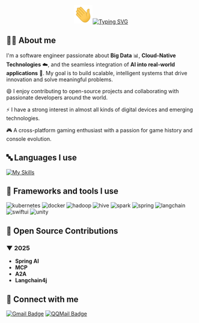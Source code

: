 <div align="center">

  <img src="https://raw.githubusercontent.com/ABSphreak/ABSphreak/master/gifs/Hi.gif" width="50px" height="50px"/><a href="https://github.com/sunyuhan1998"><img src="https://readme-typing-svg.demolab.com?font=Anonymous+Pro&size=40&pause=2000&center=true&vCenter=true&width=700&lines=Hi%2CI'm+Sun+Yuhan!" alt="Typing SVG" /></a>

</div>

## 🧑‍💻 About me

I'm a software engineer passionate about **Big Data** 📊, **Cloud-Native Technologies** ☁️, and the seamless integration of **AI into real-world applications** 🧠. My goal is to build scalable, intelligent systems that drive innovation and solve meaningful problems.

😄 I enjoy contributing to open-source projects and collaborating with passionate developers around the world.

⚡️ I have a strong interest in almost all kinds of digital devices and emerging technologies.

🎮 A cross-platform gaming enthusiast with a passion for game history and console evolution. 

##  🔤 Languages I use

[![My Skills](https://skillicons.dev/icons?i=java,scala,python,go,swift,cs&theme=light)]([https://skillicons.dev](https://github.com/sunyuhan1998))

##  🔧 Frameworks and tools I use

![kubernetes](https://img.shields.io/badge/-kubernetes-326CE5?style=for-the-badge&logo=kubernetes&logoColor=FFFFFF)
![docker](https://img.shields.io/badge/-docker-2496ED?style=for-the-badge&logo=docker&logoColor=FFFFFF)
![hadoop](https://img.shields.io/badge/-hadoop-66CCFF?style=for-the-badge&logo=apachehadoop&logoColor=FFFFFF)
![hive](https://img.shields.io/badge/-hive-FDEE21?style=for-the-badge&logo=apachehive&logoColor=FFFFFF)
![spark](https://img.shields.io/badge/-spark-E25A1C?style=for-the-badge&logo=apachespark&logoColor=FFFFFF)
![spring](https://img.shields.io/badge/-spring-6DB33F?style=for-the-badge&logo=spring&logoColor=FFFFFF)
![langchain](https://img.shields.io/badge/-langchain-1C3C3C?style=for-the-badge&logo=langchain&logoColor=FFFFFF)
![swiftui](https://img.shields.io/badge/-swiftui-F05138?style=for-the-badge&logo=swift&logoColor=FFFFFF)
![unity](https://img.shields.io/badge/-unity-36566F?style=for-the-badge&logo=unity&logoColor=FFFFFF)

## 🌟 Open Source Contributions

### ▼ 2025
* <b>Spring AI</b> 
* <b>MCP</b>
* <b>A2A</b>
* <b>Langchain4j</b>

## 📧 Connect with me

[![Gmail Badge](https://img.shields.io/badge/Gmail-d14836?style=for-the-badge&logo=Gmail&logoColor=white&link=mailto:sunyuhan1998@gmail.com)](mailto:sunyuhan1998@gmail.com)
[![QQMail Badge](https://img.shields.io/badge/QQMail-1EBAFC?style=for-the-badge&logo=QQ&logoColor=white&link=mailto:sunyuhan1998@qq.com)](mailto:sunyuhan1998@qq.com)
 

